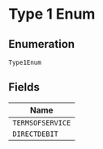 
# Type 1 Enum

## Enumeration

`Type1Enum`

## Fields

| Name |
|  --- |
| `TERMSOFSERVICE` |
| `DIRECTDEBIT` |

